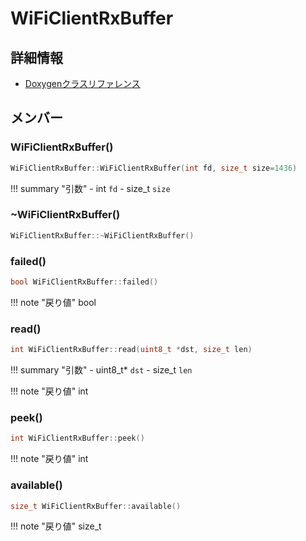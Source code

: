 # WiFiClientRxBuffer



## 詳細情報

- [Doxygenクラスリファレンス](https://lang-ship.com/reference/ESP32/latest/class_wi_fi_client_rx_buffer.html)

## メンバー

### WiFiClientRxBuffer()



```c
WiFiClientRxBuffer::WiFiClientRxBuffer(int fd, size_t size=1436)
```

!!! summary "引数"
	- int `fd` 
	- size_t `size` 



### ~WiFiClientRxBuffer()



```c
WiFiClientRxBuffer::~WiFiClientRxBuffer()
```



### failed()



```c
bool WiFiClientRxBuffer::failed()
```

!!! note "戻り値"
	bool



### read()



```c
int WiFiClientRxBuffer::read(uint8_t *dst, size_t len)
```

!!! summary "引数"
	- uint8_t* `dst` 
	- size_t `len` 

!!! note "戻り値"
	int



### peek()



```c
int WiFiClientRxBuffer::peek()
```

!!! note "戻り値"
	int



### available()



```c
size_t WiFiClientRxBuffer::available()
```

!!! note "戻り値"
	size_t



